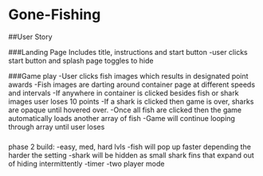 # Gone-Fishing

##User Story

###Landing Page
Includes title, instructions and start button
-user clicks start button and splash page toggles to hide

###Game play
-User clicks fish images which results in designated point awards
-Fish images are darting around container page at different speeds and intervals
-If anywhere in container is clicked besides fish or shark images user loses 10 points
-If a shark is clicked then game is over, sharks are opaque until hovered over.
-Once all fish are clicked then the game automatically loads another array of fish
-Game will continue looping through array until user loses




###
phase 2 build:
-easy, med, hard lvls
-fish will pop up faster depending the harder the setting
-shark will be hidden as small shark fins that expand out of hiding intermittently
-timer
-two player mode
